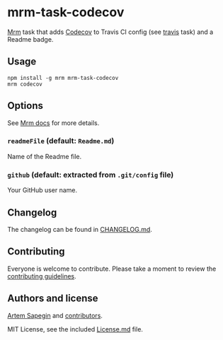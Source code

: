 <!-- Codecov -->

# mrm-task-codecov

[Mrm](https://github.com/sapegin/mrm) task that adds [Codecov](https://codecov.io/) to Travis CI config (see [travis](https://github.com/sapegin/mrm/tree/master/packages/travis) task) and a Readme badge.

## Usage

```
npm install -g mrm mrm-task-codecov
mrm codecov
```

## Options

See [Mrm docs](../../docs/Getting_started.md) for more details.

### `readmeFile` (default: `Readme.md`)

Name of the Readme file.

### `github` (default: extracted from `.git/config` file)

Your GitHub user name.

## Changelog

The changelog can be found in [CHANGELOG.md](CHANGELOG.md).

## Contributing

Everyone is welcome to contribute. Please take a moment to review the [contributing guidelines](../../Contributing.md).

## Authors and license

[Artem Sapegin](https://sapegin.me) and [contributors](https://github.com/sapegin/mrm/graphs/contributors).

MIT License, see the included [License.md](License.md) file.
